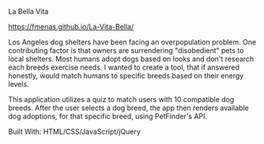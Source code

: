 La Bella Vita

https://fmenas.github.io/La-Vita-Bella/

Los Angeles dog shelters have been facing an overpopulation problem. One contributing factor is that owners are surrendering "disobedient" pets to local shelters. Most humans adopt dogs based on looks and don't research each breeds exercise needs.  I wanted to create a tool, that if answered honestly, would match humans to specific breeds based on their energy levels.

This application utilizes a quiz to match users with 10 compatible dog breeds. After the user selects a dog breed, the app then renders available dog adoptions, for that specific breed, using PetFinder's API. 



Built With:
HTML/CSS/JavaScript/jQuery